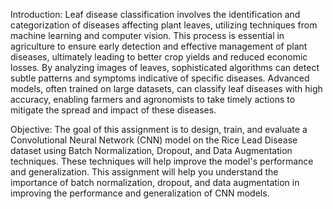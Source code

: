 Introduction:
Leaf disease classification involves the identification and categorization of diseases affecting plant leaves, utilizing techniques from machine learning and computer vision. This process is essential in agriculture to ensure early detection and effective management of plant diseases, ultimately leading to better crop yields and reduced economic losses. By analyzing images of leaves, sophisticated algorithms can detect subtle patterns and symptoms indicative of specific diseases. Advanced models, often trained on large datasets, can classify leaf diseases with high accuracy, enabling farmers and agronomists to take timely actions to mitigate the spread and impact of these diseases.

Objective:
The goal of this assignment is to design, train, and evaluate a Convolutional Neural Network (CNN) model on the Rice Lead Disease dataset using Batch Normalization, Dropout, and Data Augmentation techniques. These techniques will help improve the model's performance and generalization. This assignment will help you understand the importance of batch normalization, dropout, and data augmentation in improving the performance and generalization of CNN models.
